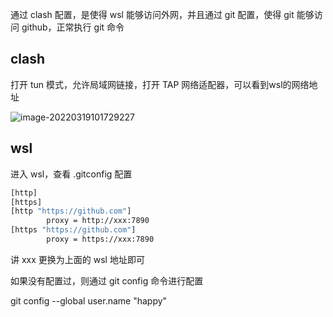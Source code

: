 通过 clash 配置，是使得 wsl 能够访问外网，并且通过 git 配置，使得 git 能够访问 github，正常执行 git 命令

## clash 

打开 tun 模式，允许局域网链接，打开 TAP 网络适配器，可以看到wsl的网络地址

![image-20220319101729227](https://happychan.oss-cn-shenzhen.aliyuncs.com/img/pic/202203191017289.png)

## wsl

进入 wsl，查看 .gitconfig 配置

```bash
[http]
[https]
[http "https://github.com"]
        proxy = http://xxx:7890
[https "https://github.com"]
        proxy = https://xxx:7890
```

讲 xxx 更换为上面的  wsl 地址即可

如果没有配置过，则通过 git config 命令进行配置

git config --global user.name "happy"















